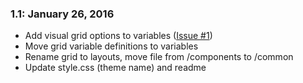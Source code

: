 ### 1.1: January 26, 2016
* Add visual grid options to variables ([Issue #1](https://github.com/smutek/BourbonySage/issues/1))
* Move grid variable definitions to variables
* Rename grid to layouts, move file from /components to /common
* Update style.css (theme name) and readme
